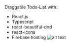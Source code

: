 Draggable Todo-List with:

- React.js
- Typescript
- react-beautiful-dnd
- react-icons
- Firebase hosting
  ![alt text](https://github.com/EvyatarHaim1/Draggable-TodoList-React-Typescript/blob/main/src/assets/screenShot.png)
